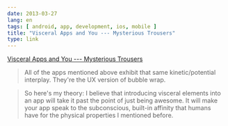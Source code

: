 ```yaml
---
date: 2013-03-27
lang: en
tags: [ android, app, development, ios, mobile ]
title: "Visceral Apps and You --- Mysterious Trousers"
type: link
---
```


[Visceral Apps and You --- Mysterious
Trousers](http://mysterioustrousers.com/news/2013/3/25/visceral-apps-and-you)

> All of the apps mentioned above exhibit that same kinetic/potential
> interplay. They're the UX version of bubble wrap.

> So here's my theory: I believe that introducing visceral elements into
> an app will take it past the point of just being awesome. It will make
> your app speak to the subconscious, built-in affinity that humans have
> for the physical properties I mentioned before.

